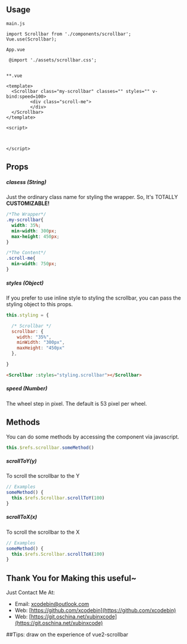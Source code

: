 
## Usage

```
main.js

import Scrollbar from './components/scrollbar';
Vue.use(Scrollbar);

```
```
App.vue

 @import './assets/scrollbar.css';
 
```
 

``` 
**.vue

<template>
  <Scrollbar class="my-scrollbar" classes="" styles="" v-bind:speed=100>
         <div class="scroll-me">
         </div>
  </Scrollbar>
</template>

<script>


 
</script>

```


## Props
##### clasess (String)
Just the ordinary class name for styling the wrapper. So, It's TOTALLY **CUSTOMIZABLE!**
```css
/*The Wrapper*/
.my-scrollbar{
  width: 35%;
  min-width: 300px;
  max-height: 450px;
}

/*The Content*/
.scroll-me{
  min-width: 750px;
}
```


##### styles (Object)
If you prefer to use inline style to styling the scrollbar, you can pass the styling object to this props.

```javascript
this.styling = {

  /* Scrollbar */
  scrollbar: {
    width: "35%",
    minWidth: "300px",
    maxHeight: "450px"
  },

}
```

```html
<Scrollbar :styles="styling.scrollbar"></Scrollbar>
```

##### speed (Number)
The wheel step in pixel. The default is 53 pixel per wheel.



## Methods
You can do some methods by accessing the component via javascript.
```javascript
this.$refs.scrollbar.someMethod()
```

##### scrollToY(y)
To scroll the scrollbar to the Y
```javascript
// Examples
someMethod() {
  this.$refs.Scrollbar.scrollToY(100)
}
```

##### scrollToX(x)
To scroll the scrollbar to the X
```javascript
// Examples
someMethod() {
  this.$refs.Scrollbar.scrollToX(100)
}
````

## Thank You for Making this useful~
Just Contact Me At:
- Email: [xcodebin@outlook.com](mailto:xcodebin@outlook.com)
- Web: [https://github.com/xcodebin](https://github.com/xcodebin)
- Web: [https://git.oschina.net/xubinxcode](https://git.oschina.net/xubinxcode)

##Tips:
 draw on the experience of vue2-scrollbar